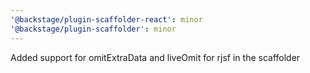 ```yaml
---
'@backstage/plugin-scaffolder-react': minor
'@backstage/plugin-scaffolder': minor
---
```


Added support for omitExtraData and liveOmit for rjsf in the scaffolder

